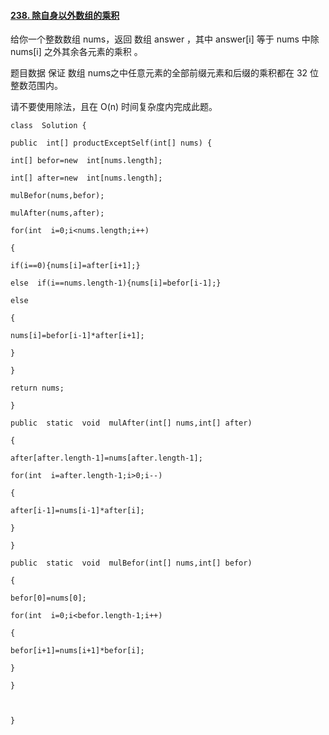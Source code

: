 ﻿#### [238. 除自身以外数组的乘积](https://leetcode.cn/problems/product-of-array-except-self/)
给你一个整数数组 nums，返回 数组 answer ，其中 answer[i] 等于 nums 中除 nums[i] 之外其余各元素的乘积 。

题目数据 保证 数组 nums之中任意元素的全部前缀元素和后缀的乘积都在  32 位 整数范围内。

请不要使用除法，且在 O(n) 时间复杂度内完成此题。
~~~
class  Solution {

public  int[] productExceptSelf(int[] nums) {

int[] befor=new  int[nums.length];

int[] after=new  int[nums.length];

mulBefor(nums,befor);

mulAfter(nums,after);

for(int  i=0;i<nums.length;i++)

{

if(i==0){nums[i]=after[i+1];}

else  if(i==nums.length-1){nums[i]=befor[i-1];}

else

{

nums[i]=befor[i-1]*after[i+1];

}

}

return nums;

}

public  static  void  mulAfter(int[] nums,int[] after)

{

after[after.length-1]=nums[after.length-1];

for(int  i=after.length-1;i>0;i--)

{

after[i-1]=nums[i-1]*after[i];

}

}

public  static  void  mulBefor(int[] nums,int[] befor)

{

befor[0]=nums[0];

for(int  i=0;i<befor.length-1;i++)

{

befor[i+1]=nums[i+1]*befor[i];

}

}

  

}
~~~
